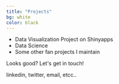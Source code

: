 ```yaml
---
title: "Projects"
bg: white
color: black
---
```


- Data Visualization Project on Shinyapps
- Data Science 
- Some other fan projects I maintain

Looks good? Let's get in touch!


linkedin, twitter, email, etcc..